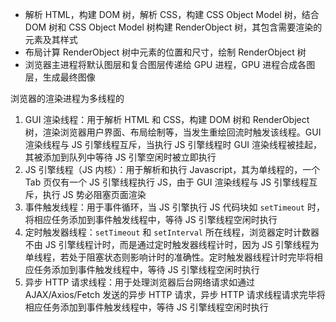- 解析 HTML，构建 DOM 树，解析 CSS，构建 CSS Object Model 树，结合 DOM 树和 CSS Object Model 树构建 RenderObject 树，其包含需要渲染的元素及其样式
- 布局计算 RenderObject 树中元素的位置和尺寸，绘制 RenderObject 树
- 浏览器主进程将默认图层和复合图层传递给 GPU 进程，GPU 进程合成各图层，生成最终图像

浏览器的渲染进程为多线程的

1. GUI 渲染线程：用于解析 HTML 和 CSS，构建 DOM 树和 RenderObject 树，渲染浏览器用户界面、布局绘制等，当发生重绘回流时触发该线程。GUI 渲染线程与 JS 引擎线程互斥，当执行 JS 引擎线程时 GUI 渲染线程被挂起，其被添加到队列中等待 JS 引擎空闲时被立即执行
2. JS 引擎线程（JS 内核）：用于解析和执行 Javascript，其为单线程的，一个 Tab 页仅有一个 JS 引擎线程执行 JS，由于 GUI 渲染线程与 JS 引擎线程互斥，执行 JS 势必阻塞页面渲染
3. 事件触发线程：用于事件循环，当 JS 引擎执行 JS 代码块如 `setTimeout` 时，将相应任务添加到事件触发线程中，等待 JS 引擎线程空闲时执行
4. 定时触发器线程：`setTimeout` 和 `setInterval` 所在线程，浏览器定时计数器不由 JS 引擎线程计时，而是通过定时触发器线程计时，因为 JS 引擎线程为单线程，若处于阻塞状态则影响计时的准确性。定时触发器线程计时完毕将相应任务添加到事件触发线程中，等待 JS 引擎线程空闲时执行
5. 异步 HTTP 请求线程：用于处理浏览器后台网络请求如通过 AJAX/Axios/Fetch 发送的异步 HTTP 请求，异步 HTTP 请求线程请求完毕将相应任务添加到事件触发线程中，等待 JS 引擎线程空闲时执行
